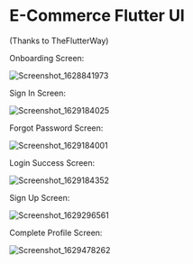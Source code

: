 


# E-Commerce Flutter UI 
(Thanks to TheFlutterWay)

Onboarding Screen:

![Screenshot_1628841973](https://user-images.githubusercontent.com/83662229/129325472-c6e8324c-1a88-4ff5-906f-2f93cf9e03bd.png)

Sign In Screen:

![Screenshot_1629184025](https://user-images.githubusercontent.com/83662229/129679911-050a3701-d6e1-4bf2-9c12-de06d89a6c39.png)

Forgot Password Screen:

![Screenshot_1629184001](https://user-images.githubusercontent.com/83662229/129679977-cd93aa90-37f4-49fe-a38c-a6800c461398.png)

Login Success Screen:

![Screenshot_1629184352](https://user-images.githubusercontent.com/83662229/129680559-e1d6f741-eda2-468c-a98f-bec5b20c85c3.png)

Sign Up Screen:

![Screenshot_1629296561](https://user-images.githubusercontent.com/83662229/129915827-4cef147e-81d7-4655-a5af-153a3f0af0c0.png)

Complete Profile Screen:

![Screenshot_1629478262](https://user-images.githubusercontent.com/83662229/130267421-fa9f9a69-a6ea-4980-8852-29900c0b61fc.png)




